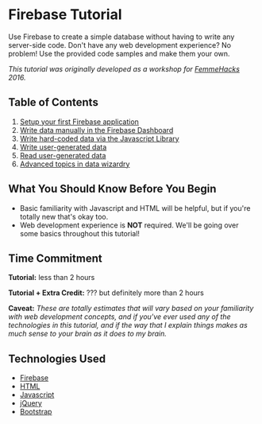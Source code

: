 # Firebase Tutorial

Use Firebase to create a simple database without having to write any server-side code. Don't have any web development experience? No problem! Use the provided code samples and make them your own.

*This tutorial was originally developed as a workshop for [FemmeHacks](http://femmehacks.io/) 2016.*

## Table of Contents

1. [Setup your first Firebase application](steps/step1_setup.md)
2. [Write data manually in the Firebase Dashboard](steps/step2_write_data_manually.md)
3. [Write hard-coded data via the Javascript Library
](steps/step3_write_hard_coded_data.md)
4. [Write user-generated data](steps/step4_write_dynamic_data.md)
5. [Read user-generated data](steps/step5_read_dynamic_data.md)
6. [Advanced topics in data wizardry](steps/step6_advanced_topics.md)

## What You Should Know Before You Begin

- Basic familiarity with Javascript and HTML will be helpful, but if you're totally new that's okay too.
- Web development experience is **NOT** required. We'll be going over some basics throughout this tutorial!

## Time Commitment

**Tutorial:** less than 2 hours

**Tutorial + Extra Credit:** ??? but definitely more than 2 hours

**Caveat:** *These are totally estimates that will vary based on your familiarity with web development concepts, and if you've ever used any of the technologies in this tutorial, and if the way that I explain things makes as much sense to your brain as it does to my brain.*

## Technologies Used

* [Firebase](https://www.firebase.com/)
* [HTML](http://www.w3schools.com/html/html_intro.asp)
* [Javascript](https://www.javascript.com/)
* [jQuery](https://jquery.com/)
* [Bootstrap](http://getbootstrap.com/)